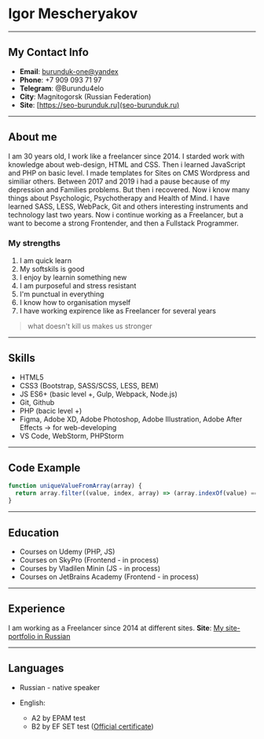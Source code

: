 # Igor Mescheryakov

****

## My Contact Info

- **Email**: <burunduk-one@yandex>
- **Phone**: +7 909 093 71 97
- **Telegram**: @Burundu4elo
- **City**: Magnitogorsk (Russian Federation)
- **Site**: [https://seo-burunduk.ru](seo-burunduk.ru)

****

## About me

I am 30 years old, I work like a freelancer since 2014. I starded work with knowledge about web-design, HTML and CSS. Then i learned JavaScript and PHP on basic level. I made templates for Sites on CMS Wordpress and similiar others. Between 2017 and 2019 i had a pause because of my depression and Families problems. But then i recovered. Now i know many things about Psychologic, Psychotherapy and Health of Mind. I have learned SASS, LESS, WebPack, Git and others interesting instruments and technology last two years. Now i continue working as a Freelancer, but a want to become a strong Frontender, and then a Fullstack Programmer.

### My strengths

1. I am quick learn
2. My softskils is good
3. I enjoy by learnin something new
4. I am purposeful and stress resistant
5. I'm punctual in everything
6. I know how to organisation myself
7. I have working expirence like as Freelancer for several years

>what doesn't kill us makes us stronger

****

## Skills

- HTML5
- CSS3 (Bootstrap, SASS/SCSS, LESS, BEM)
- JS ES6+ (basic level +, Gulp, Webpack, Node.js)
- Git, Github
- PHP (bacic level +)
- Figma, Adobe XD, Adobe Photoshop, Adobe Illustration, Adobe After Effects -> for web-developing
- VS Code, WebStorm, PHPStorm

****

## Code Example

```JavaScript
function uniqueValueFromArray(array) {
  return array.filter((value, index, array) => (array.indexOf(value) === index))
}
```

****

## Education

- Courses on Udemy (PHP, JS)
- Courses on SkyPro (Frontend - in process)
- Courses by Vladilen Minin (JS - in process)
- Courses on JetBrains Academy (Frontend - in process)

****

## Experience

I am working as a Freelancer since 2014 at different sites.
**Site**: [My site-portfolio in Russian][1]

****

## Languages

- Russian - native speaker
- English:
  - A2 by EPAM test
  - B2 by EF SET test ([Official certificate][2])

  [1]: https://seo-burunduk.ru
  [2]: https://www.efset.org/cert/FXnP3Q
